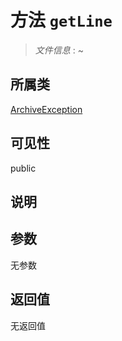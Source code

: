 # 方法 `getLine`

> *文件信息* : ~

## 所属类 

[ArchiveException](../ArchiveException.md)

## 可见性

 public 

## 说明



## 参数


无参数


## 返回值

无返回值
